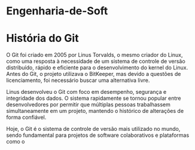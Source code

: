 # Engenharia-de-Soft

# História do Git

O Git foi criado em 2005 por Linus Torvalds, o mesmo criador do Linux, como uma resposta à necessidade de um sistema de controle de versão distribuído, rápido e eficiente para o desenvolvimento do kernel do Linux. Antes do Git, o projeto utilizava o BitKeeper, mas devido a questões de licenciamento, foi necessário buscar uma alternativa livre.

Linus desenvolveu o Git com foco em desempenho, segurança e integridade dos dados. O sistema rapidamente se tornou popular entre desenvolvedores por permitir que múltiplas pessoas trabalhassem simultaneamente em um projeto, mantendo o histórico de alterações de forma confiável.

Hoje, o Git é o sistema de controle de versão mais utilizado no mundo, sendo fundamental para projetos de software colaborativos e plataformas como o
